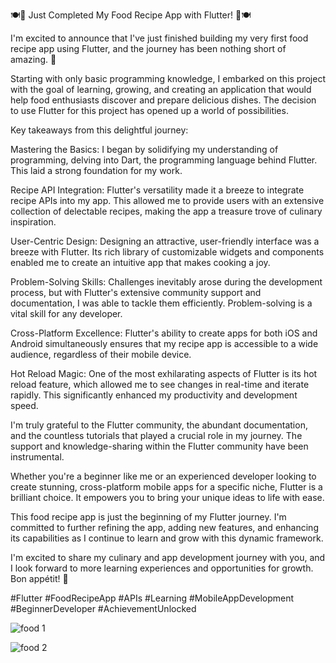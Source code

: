 🍽️📱 Just Completed My Food Recipe App with Flutter! 📱🍽️

I'm excited to announce that I've just finished building my very first food recipe app using Flutter, and the journey has been nothing short of amazing. 🚀

Starting with only basic programming knowledge, I embarked on this project with the goal of learning, growing, and creating an application that would help food enthusiasts discover and prepare delicious dishes. The decision to use Flutter for this project has opened up a world of possibilities.

Key takeaways from this delightful journey:

Mastering the Basics: I began by solidifying my understanding of programming, delving into Dart, the programming language behind Flutter. This laid a strong foundation for my work.

Recipe API Integration: Flutter's versatility made it a breeze to integrate recipe APIs into my app. This allowed me to provide users with an extensive collection of delectable recipes, making the app a treasure trove of culinary inspiration.

User-Centric Design: Designing an attractive, user-friendly interface was a breeze with Flutter. Its rich library of customizable widgets and components enabled me to create an intuitive app that makes cooking a joy.

Problem-Solving Skills: Challenges inevitably arose during the development process, but with Flutter's extensive community support and documentation, I was able to tackle them efficiently. Problem-solving is a vital skill for any developer.

Cross-Platform Excellence: Flutter's ability to create apps for both iOS and Android simultaneously ensures that my recipe app is accessible to a wide audience, regardless of their mobile device.

Hot Reload Magic: One of the most exhilarating aspects of Flutter is its hot reload feature, which allowed me to see changes in real-time and iterate rapidly. This significantly enhanced my productivity and development speed.

I'm truly grateful to the Flutter community, the abundant documentation, and the countless tutorials that played a crucial role in my journey. The support and knowledge-sharing within the Flutter community have been instrumental.

Whether you're a beginner like me or an experienced developer looking to create stunning, cross-platform mobile apps for a specific niche, Flutter is a brilliant choice. It empowers you to bring your unique ideas to life with ease.

This food recipe app is just the beginning of my Flutter journey. I'm committed to further refining the app, adding new features, and enhancing its capabilities as I continue to learn and grow with this dynamic framework.

I'm excited to share my culinary and app development journey with you, and I look forward to more learning experiences and opportunities for growth. Bon appétit! 🚀

#Flutter #FoodRecipeApp #APIs #Learning #MobileAppDevelopment #BeginnerDeveloper #AchievementUnlocked


![food 1](https://github.com/dhrv-sharma/recipe-app/assets/99127279/40e088a2-beb8-4ef1-b860-661d57d70699)



![food 2](https://github.com/dhrv-sharma/recipe-app/assets/99127279/5d31df4e-bdc4-4dbe-bcf2-78fca7f8dcb7)




